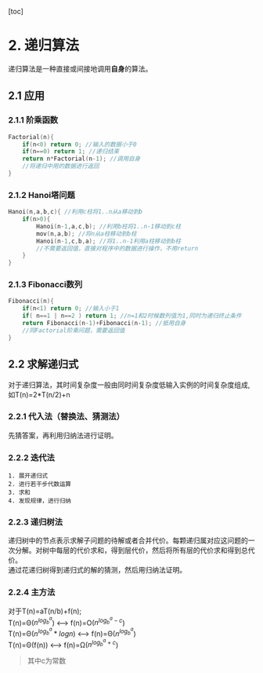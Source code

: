 [toc]
#  2. 递归算法
递归算法是一种直接或间接地调用**自身**的算法。

## 2.1 应用

### 2.1.1 阶乘函数
```c
Factorial(n){
    if(n<0) return 0; //输入的数据小于0
    if(n==0) return 1; //递归结束
    return n*Factorial(n-1); //调用自身
    //将递归中用的数据进行返回
}
```
### 2.1.2 Hanoi塔问题
```c
Hanoi(n,a,b,c){ //利用c柱将1..n从a移动到b
    if(n>0){
        Hanoi(n-1,a,c,b); //利用b柱将1..n-1移动到c柱
        mov(n,a,b); //将n从a柱移动到b柱
        Hanoi(n-1,c,b,a); //将1..n-1利用a柱移动到b柱
        //不需要返回值，直接对程序中的数据进行操作，不用return
    }
}
```
### 2.1.3 Fibonacci数列  
```c
Fibonacci(n){
    if(n<1) return 0; //输入小于1
    if( n==1 | n==2 ) return 1; //n=1和2时候数列值为1,同时为递归终止条件
    return Fibonacci(n-1)+Fibonacci(n-1); //抵用自身
    //同Factorial阶乘问题，需要返回值
}
```

## 2.2 求解递归式

对于递归算法，其时间复杂度一般由同时间复杂度低输入实例的时间复杂度组成,如T(n)=2*T(n/2)+n

### 2.2.1 代入法（替换法、猜测法）  
先猜答案，再利用归纳法进行证明。

### 2.2.2 迭代法 
    1. 展开递归式
    2. 进行若干步代数运算
    3. 求和
    4. 发现规律，进行归纳

### 2.2.3 递归树法  
递归树中的节点表示求解子问题的待解或者合并代价。每颗递归属对应这问题的一次分解。对树中每层的代价求和，得到层代价，然后将所有层的代价求和得到总代价。  
通过花递归树得到递归式的解的猜测，然后用归纳法证明。

### 2.2.4 主方法  
对于T(n)=aT(n/b)+f(n);  
T(n)=Θ($n^{log_b^a}$)  <-->  f(n)=O($n^{log_b^a-c}$)  
T(n)=Θ($n^{log_b^a}*logn$)  <-->  f(n)=Θ($n^{log_b^a}$)  
T(n)=Θ(f(n))  <-->  f(n)=Ω($n^{log_b^a+c}$)
> 其中c为常数


